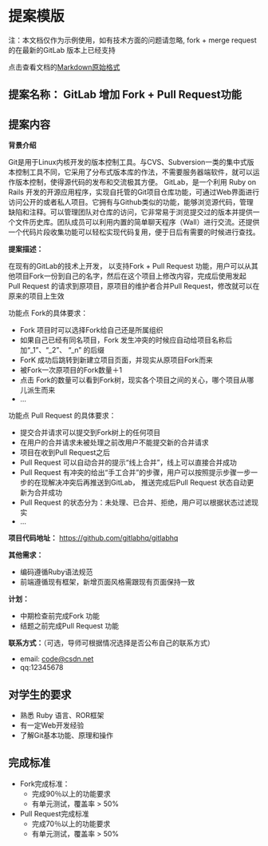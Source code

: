 # 提案模版

注：本文档仅作为示例使用，如有技术方面的问题请忽略, fork + merge request 的在最新的GitLab 版本上已经支持

点击查看文档的[Markdown原始格式](https://code.csdn.net/CSDN_Code/CODE_Support/blob/master/oscamp_template_proposal.md)

## 提案名称： GitLab 增加 Fork + Pull Request功能

## 提案内容

**背景介绍**

Git是用于Linux内核开发的版本控制工具。与CVS、Subversion一类的集中式版本控制工具不同，它采用了分布式版本库的作法，不需要服务器端软件，就可以运作版本控制，使得源代码的发布和交流极其方便。
GitLab，是一个利用 Ruby on Rails 开发的开源应用程序，实现自托管的Git项目仓库功能，可通过Web界面进行访问公开的或者私人项目。它拥有与Github类似的功能，能够浏览源代码，管理缺陷和注释。可以管理团队对仓库的访问，它非常易于浏览提交过的版本并提供一个文件历史库。团队成员可以利用内置的简单聊天程序（Wall）进行交流。还提供一个代码片段收集功能可以轻松实现代码复用，便于日后有需要的时候进行查找。

**提案描述：**

在现有的GitLab的技术上开发， 以支持Fork + Pull Request 功能，用户可以从其他项目Fork一份到自己的名字，然后在这个项目上修改内容，完成后使用发起 Pull Request 的请求到原项目，原项目的维护者合并Pull Request，修改就可以在原来的项目上生效 

功能点 Fork的具体要求：

* Fork 项目时可以选择Fork给自己还是所属组织
* 如果自己已经有同名项目，Fork 发生冲突的时候应自动给项目名称后加“_1”、“_2”、 “_n” 的后缀
* ForK 成功后跳转到新建立项目页面，并现实从原项目Fork而来
* 被Fork一次原项目的Fork数量＋1
* 点击 Fork的数量可以看到Fork树，现实各个项目之间的关心，哪个项目从哪儿派生而来
* ...


功能点 Pull Request 的具体要求：

* 提交合并请求可以提交到Fork树上的任何项目
* 在用户的合并请求未被处理之前改用户不能提交新的合并请求
* 项目在收到Pull Request之后
* Pull Request 可以自动合并的提示“线上合并”，线上可以直接合并成功
* Pull Request 有冲突的给出“手工合并”的步骤，用户可以按照提示步骤一步一步的在现解决冲突后再推送到GitLab， 推送完成后Pull Request 状态自动更新为合并成功
* Pull Request 的状态分为：未处理、已合并、拒绝，用户可以根据状态过滤现实
* ...

**项目代码地址：**
<https://github.com/gitlabhq/gitlabhq>


**其他需求：**

* 编码遵循Ruby语法规范
* 前端遵循现有框架，新增页面风格需跟现有页面保持一致

**计划：**

* 中期检查前完成Fork 功能
* 结题之前完成Pull Request 功能

**联系方式：**（可选，导师可根据情况选择是否公布自己的联系方式）

* email: <code@csdn.net>
* qq:12345678


## 对学生的要求

* 熟悉 Ruby 语言、ROR框架 
* 有一定Web开发经验
* 了解Git基本功能、原理和操作

## 完成标准

* Fork完成标准：
	+ 完成90％以上的功能要求
	+ 有单元测试，覆盖率 > 50%
* Pull Request完成标准
	+ 完成70％以上的功能要求
	+ 有单元测试，覆盖率 > 50%